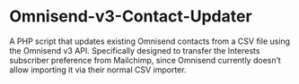 # Omnisend-v3-Contact-Updater
A PHP script that updates existing Omnisend contacts from a CSV file using the Omnisend v3 API. Specifically designed to transfer the Interests subscriber preference from Mailchimp, since Omnisend currently doesn’t allow importing it via their normal CSV importer.
